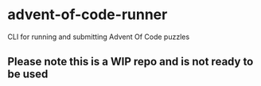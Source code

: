 # advent-of-code-runner
CLI for running and submitting Advent Of Code puzzles 

## Please note this is a WIP repo and is not ready to be used
